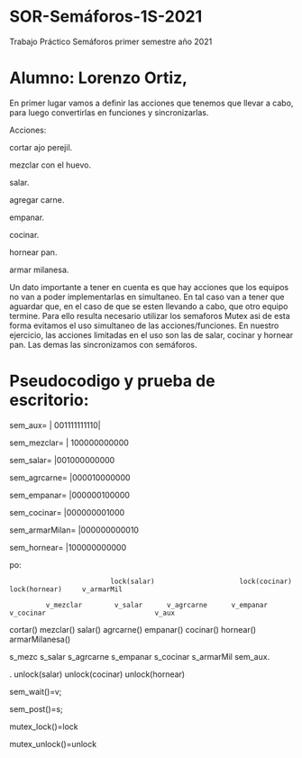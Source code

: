 # SOR-Semáforos-1S-2021
Trabajo Práctico Semáforos primer semestre año 2021

# Alumno: Lorenzo Ortiz,

En primer lugar vamos a definir las acciones que tenemos que llevar a cabo, para luego convertirlas en funciones y sincronizarlas.

Acciones:

cortar ajo perejil.

mezclar con el huevo.

salar.

agregar carne.

empanar.

cocinar.

hornear pan.

armar milanesa.

Un dato importante a tener en cuenta es que hay acciones que los equipos no van a poder implementarlas en simultaneo.
En tal caso van a tener que aguardar que, en el caso de que se esten llevando a cabo, que otro equipo termine.
Para ello resulta necesario utilizar los semaforos Mutex asi de esta forma evitamos el uso simultaneo de las acciones/funciones.
En nuestro ejercicio, las acciones limitadas en el uso son las de salar, cocinar y hornear pan.
Las demas las sincronizamos con semáforos.

# Pseudocodigo y prueba de escritorio:

sem_aux=    	        |  001111111110|

sem_mezclar=	         | 100000000000

sem_salar=	            |001000000000

sem_agrcarne=	          |000010000000

sem_empanar=	          |000000100000

sem_cocinar=	          |000000001000

sem_armarMilan=	        |000000000010

sem_hornear=	          |100000000000


po:

                             lock(salar)		   	         lock(cocinar)	  lock(hornear)     v_armarMil

             v_mezclar        v_salar      v_agrcarne      v_empanar	  v_cocinar                           v_aux

cortar()      mezclar()         salar()      agrcarne()      empanar()   cocinar()          hornear()       armarMilanesa()

 s_mezc        s_salar         s_agrcarne    s_empanar       s_cocinar    s_armarMil         sem_aux.     

.		         unlock(salar)			                                  unlock(cocinar)   unlock(hornear)


sem_wait()=v;

sem_post()=s; 

mutex_lock()=lock

mutex_unlock()=unlock 
